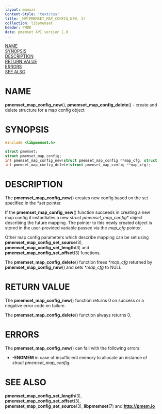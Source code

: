 ```yaml
---
layout: manual
Content-Style: 'text/css'
title: _MP(PMEMSET_MAP_CONFIG_NEW, 3)
collection: libpmemset
header: PMDK
date: pmemset API version 1.0
...
```


[comment]: <> (SPDX-License-Identifier: BSD-3-Clause)
[comment]: <> (Copyright 2021, Intel Corporation)

[comment]: <> (pmemset_map_config_new.3 -- man page for libpmemset pmemset_map_config_new operation)

[NAME](#name)<br />
[SYNOPSIS](#synopsis)<br />
[DESCRIPTION](#description)<br />
[RETURN VALUE](#return-value)<br />
[ERRORS](#errors)<br />
[SEE ALSO](#see-also)<br />

# NAME #

**pmemset_map_config_new**(), **pmemset_map_config_delete**() - create and delete structure
for a map config object

# SYNOPSIS #

```c
#include <libpmemset.h>

struct pmemset;
struct pmemset_map_config;
int pmemset_map_config_new(struct pmemset_map_config **map_cfg, struct pmemset *set);
int pmemset_map_config_delete(struct pmemset_map_config **map_cfg);
```

# DESCRIPTION #

The **pmemset_map_config_new**() creates new config based on the set specified in the *\*set* pointer.

If the **pmemset_map_config_new**() function succeeds in creating a new map config it
instantiates a new *struct pmemset_map_config** object describing the future mapping. The pointer
to this newly created object is stored in the user-provided variable passed
via the *map_cfg* pointer.

Other map config parameters which describe mapping can be set using **pmemset_map_config_set_source**(3),
**pmemset_map_config_set_length**(3) and **pmemset_map_config_set_offset**(3) functions.

The **pmemset_map_config_delete**() function frees *\*map_cfg* returned by **pmemset_map_config_new**()
and sets *\*map_cfg* to NULL.

# RETURN VALUE #

The **pmemset_map_config_new**() function returns 0 on success
or a negative error code on failure.

The **pmemset_map_config_delete**() function always returns 0.

# ERRORS #

The **pmemset_map_config_new**() can fail with the following errors:

* **-ENOMEM** in case of insufficient memory to allocate an instance
of *struct pmemset_map_config*.

# SEE ALSO #

**pmemset_map_config_set_length**(3), **pmemset_map_config_set_offset**(3),
**pmemset_map_config_set_source**(3), **libpmemset**(7) and **<http://pmem.io>**
